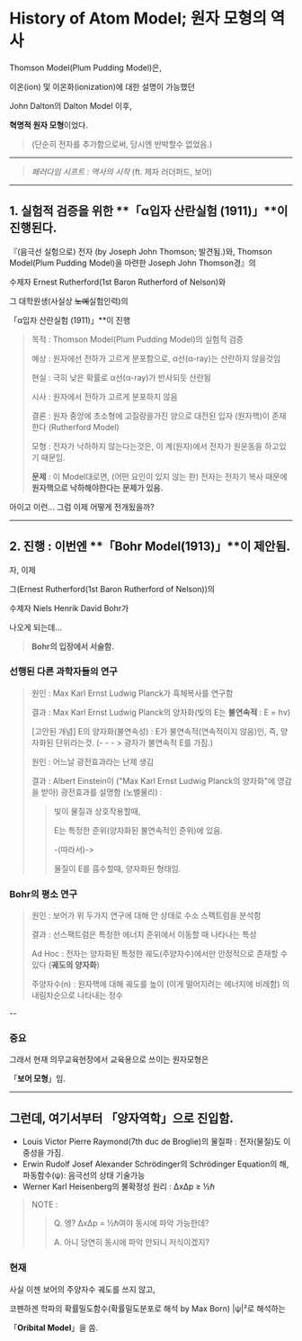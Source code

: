 # History of Atom Model; 원자 모형의 역사

Thomson Model(Plum Pudding Model)은,

이온(ion) 및 이온화(ionization)에 대한 설명이 가능했던

 John Dalton의 Dalton Model 이후,

**혁명적 원자 모형**이었다.

> (단순히 전자를 추가함으로써, 당시엔 반박할수 없었음.)

---

> *페러다임 시프트 : 역사의 시작* (ft. 제자 러더퍼드, 보어)

---

## 1. 실험적 검증을 위한 **「α입자 산란실험 (1911)」**이 진행된다.

『(음극선 실험으로) 전자 (by Joseph John Thomson; 발견됨.)와, Thomson Model(Plum Pudding Model)을 마련한 Joseph John Thomson경』의

수제자 Ernest Rutherford(1st Baron Rutherford of Nelson)와

그 대학원생(사실상 ~~노예~~실험인력)의
 
「α입자 산란실험 (1911)」**이 진행

 > 목적 : Thomson Model(Plum Pudding Model)의 실험적 검증
 > 
 > 예상 : 원자에선 전하가 고르게 분포함으로, α선(α-ray)는 산란하지 않을것임
 >
 > 현실 : 극히 낮은 확률로 α선(α-ray)가 반사되듯 산란됨
 >
 > 시사 : 원자에서 전하가 고르게 분포하지 않음
 > 
 > 결론 : 원자 중앙에 초소형에 고질량을가진 양으로 대전된 입자 (원자핵)이 존재한다 (Rutherford Model)
 > 
 > 모형 : 전자가 낙하하지 않는다는것은, 이 계(원자)에서 전자가 원운동을 하고있기 때문임.
 > 
 > **문제** : 이 Model대로면, (어떤 요인이 있지 않는 한) 전자는 전자기 복사 때문에 **원자핵으로 낙하해야한다는 문제가 있음.**

아이고 이런... 그럼 이제 어떻게 전개됬을까?

---

## 2. 진행 : 이번엔 **「Bohr Model(1913)」**이 제안됨.

자, 이제

 그(Ernest Rutherford(1st Baron Rutherford of Nelson))의

수제자 Niels Henrik David Bohr가

나오게 되는데...

 > **Bohr의 입장에서 서술함.**

### 선행된 다른 과학자들의 연구

 > 원인 : Max Karl Ernst Ludwig Planck가 흑체복사를 연구함
 > 
 > 결과 : Max Karl Ernst Ludwig Planck의 양자화(빛의 E는 **불연속적** : E = hν)
 >
 > [고안된 개념] E의 양자화(불연속성) : E가 불연속적(연속적이지 않음)인, 즉, 양자화된 단위라는것. (- - - > 광자가 불연속적 E를 가짐.)
 >
 > 원인 : 어느날 광전효과라는 난제 생김
 >
 > 결과 : Albert Einstein이 ("Max Karl Ernst Ludwig Planck의 양자화"에 영감을 받아) 광전효과를 설명함 (노밸물리) :
 > 
 > >
 > > 빛이 물질과 상호작용할때,
 > > 
 > > E는 특정한 준위(양자화된 불연속적인 준위)에 있음.
 > >
 > > -(따라서)-> 
 > > 
 > > 물질이 E를 흡수할때, 양자화된 형태임.

### Bohr의 평소 연구

 > 원인 : 보어가 위 두가지 연구에 대해 안 상태로 수소 스펙트럼을 분석함
 > 
 > 결과 : 선스팩트럼은 특정한 에너지 준위에서 이동할 때 나타나는 특성
 > 
 > Ad Hoc : 전자는 양자화된 특정한 궤도(주양자수)에서만 안정적으로 존재할 수 있다 (**궤도의 양자화**)
 > 
 > 주양자수(n) : 원자핵에 대해 궤도를 높이 (이게 떨어지려는 에너지에 비례함) 의 내림차순으로 나타내는 정수

--

### 중요

그래서 현재 의무교육현장에서 교육용으로 쓰이는 원자모형은

「**보어 모형**」임.

---

## 그런데, 여기서부터 **「양자역학」으로 진입**함. 

 - Louis Victor Pierre Raymond(7th duc de Broglie)의 물질파 : 전자(물질)도 이중성을 가짐.
 - Erwin Rudolf Josef Alexander Schrödinger의 Schrödinger Equation의 해, 파동함수(ψ): 음극선의 상태 기술가능
 - Werner Karl Heisenberg의 불확정성 원리 : ΔxΔp ≥ ½ℏ

> NOTE : 
> 
> > Q. 엥? ΔxΔp = ½ℏ여야 동시에 파악 가능한데?
> >
> > A. 아니 당연히 동시에 파악 안되니 저식이겠지?

### 현재

사실 이젠 보어의 주양자수 궤도를 쓰지 않고,

코펜하겐 학파의 확률밀도함수(확률밀도분포로 해석 by Max Born) |ψ|²로 해석하는

「**Oribital Model**」을 씀.